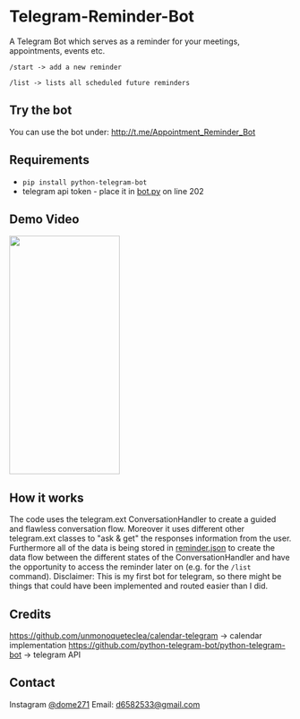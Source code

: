 # Telegram-Reminder-Bot
A Telegram Bot which serves as a reminder for your meetings, appointments, events etc.

```/start -> add a new reminder```

```/list -> lists all scheduled future reminders```

## Try the bot
You can use the bot under: http://t.me/Appointment_Reminder_Bot

## Requirements
* ```pip install python-telegram-bot```
* telegram api token - place it in [bot.py](https://github.com/dome272/Telegram-Reminder-Bot) on line 202

## Demo Video
<img src="/images/telegram_reminder.gif" width="197" height="426"/>

## How it works
The code uses the telegram.ext ConversationHandler to create a guided and flawless conversation flow. Moreover it uses different other telegram.ext classes
to "ask & get" the responses information from the user. Furthermore all of the data is being stored in [reminder.json](https://github.com/dome272/Telegram-Reminder-Bot)
to create the data flow between the different states of the ConversationHandler and have the opportunity to access the reminder later on (e.g. for the ```/list``` command).
Disclaimer: This is my first bot for telegram, so there might be things that could have been implemented and routed easier than I did.

## Credits
https://github.com/unmonoqueteclea/calendar-telegram -> calendar implementation
https://github.com/python-telegram-bot/python-telegram-bot -> telegram API

## Contact
Instagram [@dome271](https://instagram.com/dome271) 
Email: d6582533@gmail.com
